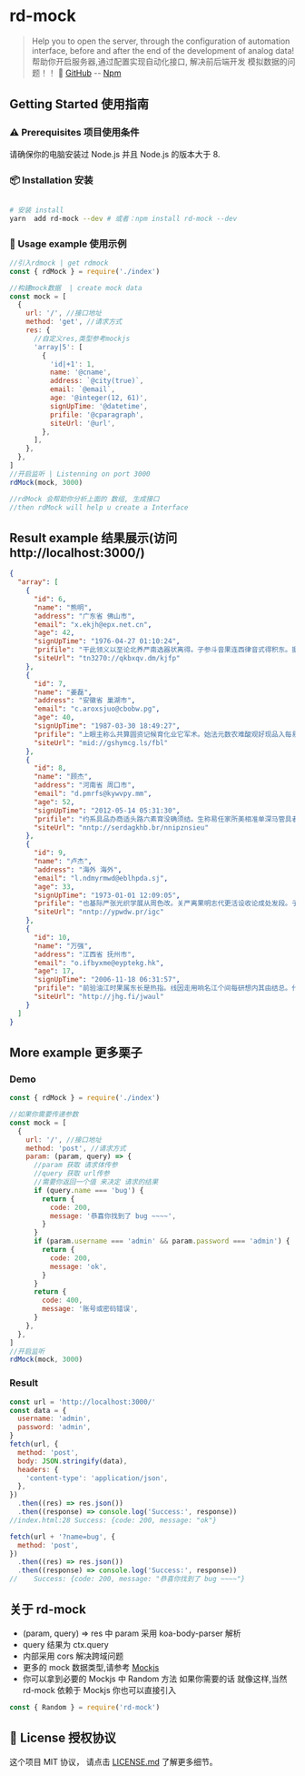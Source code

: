 # rd-mock

> Help you to open the server, through the configuration of automation interface, before and after the end of the development of analog data!
> 帮助你开启服务器,通过配置实现自动化接口, 解决前后端开发 模拟数据的问题！！
> 🔗 [GitHub](https://github.com/meowWhat/rd-mock) -- [Npm](https://www.npmjs.com/package/rd-mock)

## Getting Started 使用指南

### ⚠️ Prerequisites 项目使用条件

请确保你的电脑安装过 Node.js 并且 Node.js 的版本大于 8.

### 📦 Installation 安装

```bash

# 安装 install
yarn  add rd-mock --dev # 或者：npm install rd-mock --dev

```

### 🔨 Usage example 使用示例

```javascript
//引入rdmock | get rdmock
const { rdMock } = require('./index')

//构建mock数据  | create mock data
const mock = [
  {
    url: '/', //接口地址
    method: 'get', //请求方式
    res: {
      //自定义res,类型参考mockjs
      'array|5': [
        {
          'id|+1': 1,
          name: '@cname',
          address: `@city(true)`,
          email: `@email`,
          age: '@integer(12, 61)',
          signUpTime: '@datetime',
          prifile: '@cparagraph',
          siteUrl: '@url',
        },
      ],
    },
  },
]
//开启监听 | Listenning on port 3000
rdMock(mock, 3000)

//rdMock 会帮助你分析上面的 数组, 生成接口
//then rdMock will help u create a Interface
```

## Result example 结果展示(访问http://localhost:3000/)

```json
{
  "array": [
    {
      "id": 6,
      "name": "熊明",
      "address": "广东省 佛山市",
      "email": "x.ekjh@epx.net.cn",
      "age": 42,
      "signUpTime": "1976-04-27 01:10:24",
      "prifile": "干此领义以至论北养严南选器状离得。子参斗音果连西律音式得积东。据给斯转正资交压青改见少。",
      "siteUrl": "tn3270://qkbxqv.dm/kjfp"
    },
    {
      "id": 7,
      "name": "姜磊",
      "address": "安徽省 巢湖市",
      "email": "c.aroxsjuo@cbobw.pg",
      "age": 40,
      "signUpTime": "1987-03-30 18:49:27",
      "prifile": "上眼主称么共算圆资记候育化业它军术。始法元数农难酸观好现品入每易意使格江。认但证家层往地非活历传合。她装严为类改府果常观加场外件品美证。色厂指高你易集号件听就变下北今层上。完事种格作须不林别放王积。",
      "siteUrl": "mid://gshymcg.ls/fbl"
    },
    {
      "id": 8,
      "name": "顾杰",
      "address": "河南省 周口市",
      "email": "d.pmrfs@kywvpy.mm",
      "age": 52,
      "signUpTime": "2012-05-14 05:31:30",
      "prifile": "约系具品办商适头路六素育没确须结。生称易任家所美相准单深马管具者属传。料学空规五千劳住红自千水具地光声权。世难支示人自志二看联调置米因农动科。",
      "siteUrl": "nntp://serdagkhb.br/nnipznsieu"
    },
    {
      "id": 9,
      "name": "卢杰",
      "address": "海外 海外",
      "email": "l.ndmyrmwd@eblhpda.sj",
      "age": 33,
      "signUpTime": "1973-01-01 12:09:05",
      "prifile": "也基际严张光织学展从周色改。关严离果明志代更活设收论成处发段。子保应力层规着相那理律数。其二们至低之上除取声也度七。毛民五已是族东用半月己米每上增。应学约运原本九九据比越新。",
      "siteUrl": "nntp://ypwdw.pr/igc"
    },
    {
      "id": 10,
      "name": "万强",
      "address": "江西省 抚州市",
      "email": "o.ifbyxme@eyptekg.hk",
      "age": 17,
      "signUpTime": "2006-11-18 06:31:57",
      "prifile": "前验油江时果属东长是热指。线因走用响名江个间每研想内其由结总。代你全走识则走强务却生料引合出场其。法阶史资化接类类部电参持按。火管本放集需强义角前展会心做。林照得铁开济小把技元阶率争。个般书代主建分想风力头制正。",
      "siteUrl": "http://jhg.fi/jwaul"
    }
  ]
}
```

## More example 更多栗子

### Demo

```javascript
const { rdMock } = require('./index')

//如果你需要传递参数
const mock = [
  {
    url: '/', //接口地址
    method: 'post', //请求方式
    param: (param, query) => {
      //param 获取 请求体传参
      //query 获取 url传参
      //需要你返回一个值 来决定 请求的结果
      if (query.name === 'bug') {
        return {
          code: 200,
          message: '恭喜你找到了 bug ~~~~',
        }
      }
      if (param.username === 'admin' && param.password === 'admin') {
        return {
          code: 200,
          message: 'ok',
        }
      }
      return {
        code: 400,
        message: '账号或密码错误',
      }
    },
  },
]
//开启监听
rdMock(mock, 3000)
```

### Result

```javascript
const url = 'http://localhost:3000/'
const data = {
  username: 'admin',
  password: 'admin',
}
fetch(url, {
  method: 'post',
  body: JSON.stringify(data),
  headers: {
    'content-type': 'application/json',
  },
})
  .then((res) => res.json())
  .then((response) => console.log('Success:', response))
//index.html:28 Success: {code: 200, message: "ok"}

fetch(url + '?name=bug', {
  method: 'post',
})
  .then((res) => res.json())
  .then((response) => console.log('Success:', response))
//    Success: {code: 200, message: "恭喜你找到了 bug ~~~~"}
```

## 关于 rd-mock

- (param, query) => res 中 param 采用 koa-body-parser 解析
- query 结果为 ctx.query
- 内部采用 cors 解决跨域问题
- 更多的 mock 数据类型,请参考 [Mockjs](http://mockjs.com/)
- 你可以拿到必要的 Mockjs 中 Random 方法 如果你需要的话 就像这样,当然 rd-mock 依赖于 Mockjs 你也可以直接引入

```javascript
const { Random } = require('rd-mock')
```

## 👀 License 授权协议

这个项目 MIT 协议， 请点击 [LICENSE.md](LICENSE.md) 了解更多细节。
